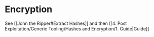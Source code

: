 

# Encryption

See [[John the Ripper#Extract Hashes]] and then [[4. Post Exploitation/Generic Tooling/Hashes and Encryption/1. Guide|Guide]]
